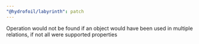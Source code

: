 ```yaml
---
"@hydrofoil/labyrinth": patch
---
```


Operation would not be found if an object would have been used in multiple relations, if not all were supported properties
